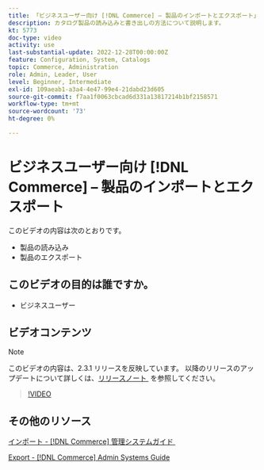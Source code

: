 ```yaml
---
title: 「ビジネスユーザー向け [!DNL Commerce] – 製品のインポートとエクスポート」
description: カタログ製品の読み込みと書き出しの方法について説明します。
kt: 5773
doc-type: video
activity: use
last-substantial-update: 2022-12-28T00:00:00Z
feature: Configuration, System, Catalogs
topic: Commerce, Administration
role: Admin, Leader, User
level: Beginner, Intermediate
exl-id: 109aeab1-a3a4-4e47-99e4-21dabd23d605
source-git-commit: f7aa1f0063cbcad6d331a13817214b1bf2158571
workflow-type: tm+mt
source-wordcount: '73'
ht-degree: 0%

---
```


# ビジネスユーザー向け [!DNL Commerce] – 製品のインポートとエクスポート

このビデオの内容は次のとおりです。

- 製品の読み込み
- 製品のエクスポート

## このビデオの目的は誰ですか。

- ビジネスユーザー

## ビデオコンテンツ

>[!NOTE]
>
>このビデオの内容は、2.3.1 リリースを反映しています。 以降のリリースのアップデートについて詳しくは、[&#x200B; リリースノート &#x200B;](https://experienceleague.adobe.com/docs/commerce-operations/release/notes/overview.html?lang=ja) を参照してください。

>[!VIDEO](https://video.tv.adobe.com/v/329969?quality=12&learn=on&captions=jpn)

## その他のリソース

[&#x200B; インポート - [!DNL Commerce]  管理システムガイド &#x200B;](https://experienceleague.adobe.com/docs/commerce-admin/systems/data-transfer/data-import.html?lang=ja)

[Export - [!DNL Commerce] Admin Systems Guide](https://experienceleague.adobe.com/docs/commerce-admin/systems/data-transfer/data-export.html?lang=ja)
